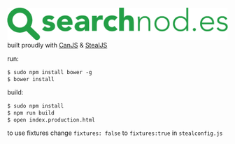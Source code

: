 ![img/logo.png](img/logo-green.png)
built proudly with [CanJS](http://canjs.com/index.html) & [StealJS](http://stealjs.com)

run:
```
$ sudo npm install bower -g
$ bower install
```

build:
```
$ sudo npm install
$ npm run build
$ open index.production.html
```

to use fixtures change `fixtures: false` to `fixtures:true` in `stealconfig.js`
